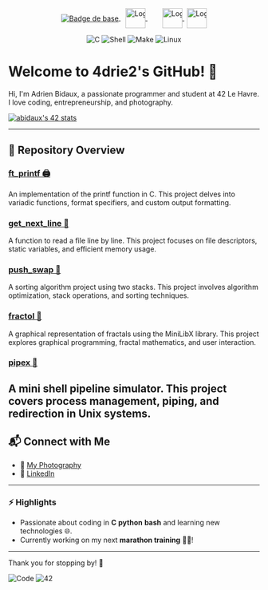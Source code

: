 <div style="width: 100%; display: flex; justify-content: center; margin-top: 0;">
  <span style="white-space: nowrap; display: inline-block;">
    <a href="https://42lehavre.fr" target="_blank">
      <img src="https://img.shields.io/badge/42-Le_Havre-white?style=for-the-badge&logo=42" alt="Badge de base" style="vertical-align: middle;">
    </a>
    <a href="https://www.linkedin.com/company/42startupclub/" target="_blank">
      <img src="https://media.licdn.com/dms/image/v2/D4E0BAQExVVzpAro0vg/company-logo_200_200/B4EZXYQxmSHcAI-/0/1743090031826/42startupclub_logo?e=2147483647&v=beta&t=n2Yy0WNIATZUzrZ6ruFq1_1oqimKswls-bj16sFyJk0" alt="Logo 42 Start'up" style="width: 40px; height: auto; margin-left: 10px; vertical-align: middle;">
    </a>
    <a href="https://www.linkedin.com/company/42entrepreneurs/" target="_blank">
      <img src="https://media.licdn.com/dms/image/v2/D4E0BAQFVrdml-lG77w/company-logo_200_200/company-logo_200_200/0/1711818209772/42entrepreneurs_logo?e=2147483647&v=beta&t=tVS-k6YHMS3c_LikC1TZQewAp_fpbh4ooOeQ71vVdjg" alt="Logo 42 Entrepreneur" style="width: 40px; height: auto; margin-left: 30px; vertical-align: middle;">
    </a>
    <a href="https://42blockchain.com/" target="_blank">
      <img src="https://42blockchain.com/42Blockchain-logo.svg" alt="Logo 42 Blockchain" style="width: 40px; height: auto; margin-left: 5px; vertical-align: middle;">
    </a>
  </span>
</div>




<p align="center">
  <img src="https://img.shields.io/badge/C-00599C?style=for-the-badge&logo=c&logoColor=white" alt="C">
  <img src="https://img.shields.io/badge/Shell_Script-121011?style=for-the-badge&logo=gnu-bash&logoColor=white" alt="Shell">
  <img src="https://img.shields.io/badge/GNU%20Make-A42E2B?style=for-the-badge&logo=gnu&logoColor=white" alt="Make">
  <img src="https://img.shields.io/badge/Linux-FCC624?style=for-the-badge&logo=linux&logoColor=black" alt="Linux">
</p>





# Welcome to 4drie2's GitHub! 👋  

Hi, I'm Adrien Bidaux, a passionate programmer and student at 42 Le Havre.  
I love coding, entrepreneurship, and photography.  

[![abidaux's 42 stats](https://badge.mediaplus.ma/colorfulwaves/abidaux?1337Badge=off&UM6P=off)](https://profile.intra.42.fr/users/abidaux)

---

## 📂 Repository Overview

### [ft_printf 🖨️](https://github.com/4drie2/ft_printf)
An implementation of the printf function in C. This project delves into variadic functions, format specifiers, and custom output formatting.

### [get_next_line 📄](https://github.com/4drie2/get_next_line)
A function to read a file line by line. This project focuses on file descriptors, static variables, and efficient memory usage.

### [push_swap 🔄](https://github.com/4drie2/push_swap)
A sorting algorithm project using two stacks. This project involves algorithm optimization, stack operations, and sorting techniques.

### [fractol 🌌](https://github.com/4drie2/fractol)
A graphical representation of fractals using the MiniLibX library. This project explores graphical programming, fractal mathematics, and user interaction.

### [pipex 🔧](https://github.com/4drie2/pipex)
A mini shell pipeline simulator. This project covers process management, piping, and redirection in Unix systems.
---

## 📬 Connect with Me  
- 📸 [My Photography](https://www.flickr.com/photos/195770192@N05/)  
- 💼 [LinkedIn](https://www.linkedin.com/in/adrien-bidaux)  

---

### ⚡ Highlights
- Passionate about coding in **C** **python** **bash** and learning new technologies 🌐.  
- Currently working on my next **marathon training** 🏃‍♂️!  

---

Thank you for stopping by! 🎉  

![Code](https://img.shields.io/badge/Made%20with-Love-%23FF69B4) ![42](https://img.shields.io/badge/42-Student-blue)
